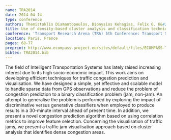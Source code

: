 ```yaml
---
name: TRA2014
date: 2014-04-14
type: conference
authors: Themistoklis Diamantopoulos, Dionysios Kehagias, Felix G. K&#246;nig and Dimitrios Tzovaras
title: Use of density-based cluster analysis and classification techniques for traffic congestion prediction and visualisation
conference: 'Transport Research Arena (TRA) 5th Conference: Transport Solutions from Research to Deployment'
location: Paris, France
pages: 68-77
preprint: http://www.ecompass-project.eu/sites/default/files/ECOMPASS-TR-043.pdf
bibtex: TRA2014.bib
---
```


The field of Intelligent Transportation Systems has lately raised increasing interest 
due to its high socio-economic impact. This work aims on developing efficient techniques 
for traffic congestion prediction and visualisation. We have designed a simple, yet 
effective and scalable model to handle sparse data from GPS observations and reduce the 
problem of congestion prediction to a binary classification problem (jam, non-jam). An 
attempt to generalise the problem is performed by exploring the impact of discriminative 
versus generative classifiers when employed to produce results in a 30-minute interval 
ahead of present time. In addition, we present a novel congestion prediction algorithm 
based on using correlation metrics to improve feature selection. Concerning the 
visualisation of traffic jams, we present a traffic jam visualisation approach based on 
cluster analysis that identifies dense congestion areas.
